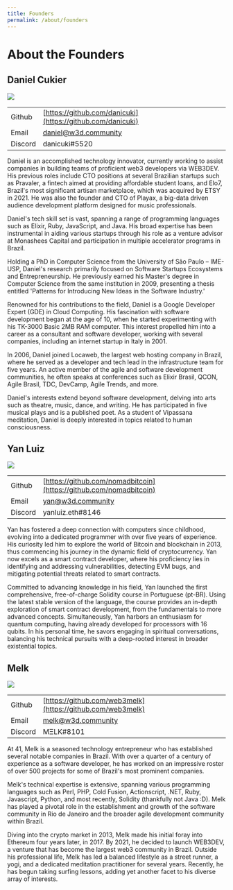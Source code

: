 ```yaml
---
title: Founders
permalink: /about/founders
---
```


# About the Founders

## Daniel Cukier

![](https://avatars.githubusercontent.com/u/77552?v=4&s=200)

|         |                                 |
|---------|---------------------------------|
| Github  | [https://github.com/danicuki](https://github.com/danicuki) |
| Email   | daniel@w3d.community            |
| Discord | danicuki#5520                   |


Daniel is an accomplished technology innovator, currently working to assist companies in building teams of proficient web3 developers via WEB3DEV. His previous roles include CTO positions at several Brazilian startups such as Pravaler, a fintech aimed at providing affordable student loans, and Elo7, Brazil's most significant artisan marketplace, which was acquired by ETSY in 2021. He was also the founder and CTO of Playax, a big-data driven audience development platform designed for music professionals.

Daniel's tech skill set is vast, spanning a range of programming languages such as Elixir, Ruby, JavaScript, and Java. His broad expertise has been instrumental in aiding various startups through his role as a venture advisor at Monashees Capital and participation in multiple accelerator programs in Brazil. 

Holding a PhD in Computer Science from the University of São Paulo – IME-USP, Daniel's research primarily focused on Software Startups Ecosystems and Entrepreneurship. He previously earned his Master's degree in Computer Science from the same institution in 2009, presenting a thesis entitled 'Patterns for Introducing New Ideas in the Software Industry.'

Renowned for his contributions to the field, Daniel is a Google Developer Expert (GDE) in Cloud Computing. His fascination with software development began at the age of 10, when he started experimenting with his TK-3000 Basic 2MB RAM computer. This interest propelled him into a career as a consultant and software developer, working with several companies, including an internet startup in Italy in 2001.

In 2006, Daniel joined Locaweb, the largest web hosting company in Brazil, where he served as a developer and tech lead in the infrastructure team for five years. An active member of the agile and software development communities, he often speaks at conferences such as Elixir Brasil, QCON, Agile Brasil, TDC, DevCamp, Agile Trends, and more.

Daniel's interests extend beyond software development, delving into arts such as theatre, music, dance, and writing. He has participated in five musical plays and is a published poet. As a student of Vipassana meditation, Daniel is deeply interested in topics related to human consciousness.


## Yan Luiz

![](https://avatars.githubusercontent.com/u/39248465?v=4&s=200)

|         |                                     |
|---------|-------------------------------------|
| Github  | [https://github.com/nomadbitcoin](https://github.com/nomadbitcoin) |
| Email   | yan@w3d.community                   |
| Discord | yanluiz.eth#8146                    |

Yan has fostered a deep connection with computers since childhood, evolving into a dedicated programmer with over five years of experience. His curiosity led him to explore the world of Bitcoin and blockchain in 2013, thus commencing his journey in the dynamic field of cryptocurrency. Yan now excels as a smart contract developer, where his proficiency lies in identifying and addressing vulnerabilities, detecting EVM bugs, and mitigating potential threats related to smart contracts.

Committed to advancing knowledge in his field, Yan launched the first comprehensive, free-of-charge Solidity course in Portuguese (pt-BR). Using the latest stable version of the language, the course provides an in-depth exploration of smart contract development, from the fundamentals to more advanced concepts. Simultaneously, Yan harbors an enthusiasm for quantum computing, having already developed for processors with 16 qubits. In his personal time, he savors engaging in spiritual conversations, balancing his technical pursuits with a deep-rooted interest in broader existential topics.


## Melk

![](https://avatars.githubusercontent.com/u/96893449?v=4&s=200)


|         |                                 |
|---------|---------------------------------|
| Github  | [https://github.com/web3melk](https://github.com/web3melk) |
| Email   | melk@w3d.community              |
| Discord | MΞLK#8101                       |

At 41, Melk is a seasoned technology entrepreneur who has established several notable companies in Brazil. With over a quarter of a century of experience as a software developer, he has worked on an impressive roster of over 500 projects for some of Brazil's most prominent companies.

Melk's technical expertise is extensive, spanning various programming languages such as Perl, PHP, Cold Fusion, Actionscript, .NET, Ruby, Javascript, Python, and most recently, Solidity (thankfully not Java :D). Melk has played a pivotal role in the establishment and growth of the software community in Rio de Janeiro and the broader agile development community within Brazil.

Diving into the crypto market in 2013, Melk made his initial foray into Ethereum four years later, in 2017. By 2021, he decided to launch WEB3DEV, a venture that has become the largest web3 community in Brazil. Outside his professional life, Melk has led a balanced lifestyle as a street runner, a yogi, and a dedicated meditation practitioner for several years. Recently, he has begun taking surfing lessons, adding yet another facet to his diverse array of interests.
